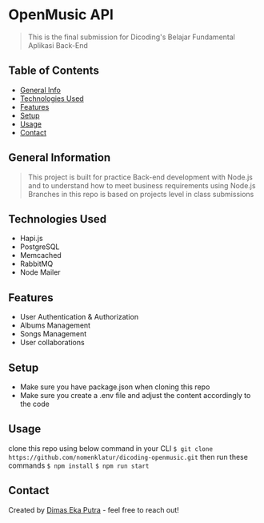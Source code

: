 # OpenMusic API
> This is the final submission for Dicoding's Belajar Fundamental Aplikasi Back-End

## Table of Contents
* [General Info](#general-information)
* [Technologies Used](#technologies-used)
* [Features](#features)
* [Setup](#setup)
* [Usage](#usage)
* [Contact](#contact)


## General Information
> This project is built for practice Back-end development with Node.js and to understand how to meet business requirements using Node.js
> Branches in this repo is based on projects level in class submissions


## Technologies Used
- Hapi.js
- PostgreSQL
- Memcached
- RabbitMQ
- Node Mailer


## Features
- User Authentication & Authorization
- Albums Management
- Songs Management
- User collaborations


## Setup
* Make sure you have package.json when cloning this repo
* Make sure you create a .env file and adjust the content accordingly to the code


## Usage
clone this repo using below command in your CLI
`$ git clone https://github.com/nomenklatur/dicoding-openmusic.git`
then run these commands
`$ npm install`
`$ npm run start`

## Contact
Created by [Dimas Eka Putra](https://www.linkedin.com/in/masdimasekaputra/) - feel free to reach out!